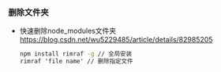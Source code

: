 ### 删除文件夹

- 快速删除node_modules文件夹 https://blog.csdn.net/wu5229485/article/details/82985205

  ```cmd
  npm install rimraf -g // 全局安装 
  rimraf 'file name' // 删除指定文件
  ```

